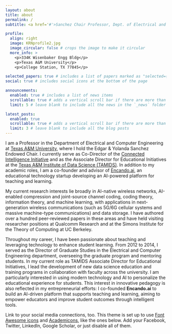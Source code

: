 ```yaml
---
layout: about
title: about
permalink: /
subtitle: <a href='#'>Sanchez Chair Professor, Dept. of Electrical and Computer Engineering, Texas A&M University</a>. Email: krn@tamu.edu

profile:
  align: right
  image: KRNprofile2.jpg
  image_circular: false # crops the image to make it circular
  more_info: >
    <p>334K Wisenbaker Engg Bldg</p>
    <p>Texas A&M University</p>
    <p>College Station, TX 77845</p>

selected_papers: true # includes a list of papers marked as "selected={true}"
social: true # includes social icons at the bottom of the page

announcements:
  enabled: true # includes a list of news items
  scrollable: true # adds a vertical scroll bar if there are more than 3 news items
  limit: 5 # leave blank to include all the news in the `_news` folder

latest_posts:
  enabled: true
  scrollable: true # adds a vertical scroll bar if there are more than 3 new posts items
  limit: 3 # leave blank to include all the blog posts
---
```


I am a Professor in the Department of Electrical and Computer Engineering at [Texas A&M University](https://engineering.tamu.edu/electrical/index.html), where I hold the Edgar & Yolanda Sanchez Endowed Chair. I currently serve as Co-Director of the [Connected Intelligence Initiative](https://connectedintelligence.github.io/) and as the Associate Director for Educational Initiatives at the [Texas A&M Institute of Data Science (TAMIDS)](https://tamids.tamu.edu/). In addition to my academic roles, I am a co-founder and advisor of [Encando.ai](https://www.encando.ai), an educational technology startup developing an AI-powered platform for teaching and learning. 

My current research interests lie broadly in AI-native wireless networks, AI-enabled compression and joint-source channel coding, coding theory, information theory, and machine learning, with applications in next-generation wireless communications (such as 5G/6G cellular systems and massive machine-type communications) and data storage. I have authored over a hundred peer-reviewed papers in these areas and have held visiting researcher positions at Qualcomm Research and at the Simons Institute for the Theory of Computing at UC Berkeley.

Throughout my career, I have been passionate about teaching and leveraging technology to enhance student learning. From 2012 to 2014, I served as the Director of Graduate Studies in the Electrical and Computer Engineering department, overseeing the graduate program and mentoring students. In my current role as TAMIDS Associate Director for Educational Initiatives, I lead the development of new data science education and training programs in collaboration with faculty across the university. I am particularly interested in using modern technology and AI to personalize the educational experience for students. This interest in innovative pedagogy is also reflected in my entrepreneurial efforts: I co-founded **Encando.ai** to build an AI-driven platform that supports teaching and learning, aiming to empower educators and improve student outcomes through intelligent tools.

Link to your social media connections, too. This theme is set up to use [Font Awesome icons](https://fontawesome.com/) and [Academicons](https://jpswalsh.github.io/academicons/), like the ones below. Add your Facebook, Twitter, LinkedIn, Google Scholar, or just disable all of them.
